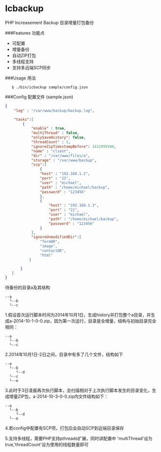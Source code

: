 Icbackup
========

PHP Increasement Backup 目录增量打包备份

###Features 功能点
- 可配置
- 增量备份
- 自动ZIP打包
- 多线程支持
- 支持多远端SCP同步

###Usage 用法
 
 ```
    $ ./bin/icbackup sample/config.json
 ```

###Config  配置文件 (sample.json)
```json
{
    "log" : "/var/www/backup/backup.log",

    "tasks":[
        {
            "enable" : true,
            "multiThread" : false,
            "onlySaveHistory": false,
            "threadCount" : 1,
            "ignoreZipTimestampBefore": 1412995946, 
            "name" : "client",
            "dir" : "/var/www/files/a",
            "storage" : "/var/www/backup",
            "scp":[
                {
                "host" : "192.168.1.2",
                "port" : "22",
                "user" : "michael",
                "path" : "/home/michael/backup",
                "password" : "123456"
                },
                {
                    "host" : "192.168.1.3",
                    "port" : "22",
                    "user" : "michael",
                    "path" : "/home/michael/backup",
                    "password" : "123456"
                }
            ],
            "ignoreUnmodifiedDir":[
                "formQR",
                "image",
                "contactQR",
                "html"
           ]

       }
   ]
}
```


待备份的目录a及其结构
```
--a
  └--b
  └--c
  ```
  
 1.假设首次运行脚本时间为2014年10月1日，生成history并打包整个a目录，并生成a-2014-10-1-0-0.zip，因为第一次运行，目录是全增量，结构与初始目录完全相同：
```
--a
  └--b
  └--c
  ```

 2.2014年10月1日-2日之间，目录中有多了几个文件，结构如下   
```
--a
  └--b
     └--d
  └--c
  └--e
```

 3.此时于3日凌晨再次执行脚本，会扫描相对于上次执行脚本发生的目录变化，生成增量ZIP包，a-2014-10-3-0-0.zip内文件结构如下：
 
```
--a
  └--b
     └--d
  └--e
```

 4.若config中配置有SCP项，打包后会自动SCP到远端目录保存

 5.支持多线程，需要PHP支持pthreads扩展，同时讲配置中 'multiThread'设为true,'threadCount'设为使用的线程数量即可
